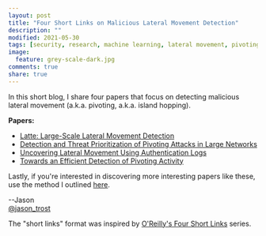 ```yaml
---
layout: post
title: "Four Short Links on Malicious Lateral Movement Detection"
description: ""
modified: 2021-05-30
tags: [security, research, machine learning, lateral movement, pivoting, island hopping]
image:
  feature: grey-scale-dark.jpg
comments: true
share: true
---
```


In this short blog, I share four papers that focus on detecting malicious lateral movement (a.k.a. pivoting, a.k.a. island hopping).

**Papers:**

* [Latte: Large-Scale Lateral Movement Detection ](https://www.microsoft.com/en-us/research/uploads/prod/2019/03/Milcom2018_Liu.pdf)
* [Detection and Threat Prioritization of Pivoting Attacks in Large Networks](https://iris.unimore.it/retrieve/handle/11380/1149159/349875/Detection%20and%20Threat.pdf)
* [Uncovering Lateral Movement Using Authentication Logs](https://ieeexplore.ieee.org/stamp/stamp.jsp?tp=&arnumber=9335647)
* [Towards an Efficient Detection of Pivoting Activity](http://dl.ifip.org/db/conf/im/im2021-ws4-grasec/213223.pdf)

Lastly, if you're interested in discovering more interesting papers like these, use the method I outlined [here](/security-data-science-learning-resources/).

--Jason
<br />[@jason_trost](https://twitter.com/#!/jason_trost)

The "short links" format was inspired by [O'Reilly's Four Short Links](https://www.oreilly.com/feed/four-short-links) series.
